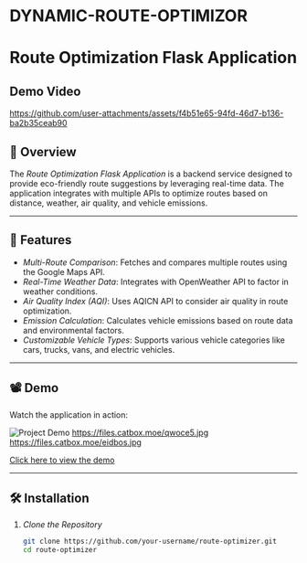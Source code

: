 # DYNAMIC-ROUTE-OPTIMIZOR
# Route Optimization Flask Application

## Demo Video



https://github.com/user-attachments/assets/f4b51e65-94fd-46d7-b136-ba2b35ceab90




## 🌟 Overview
The *Route Optimization Flask Application* is a backend service designed to provide eco-friendly route suggestions by leveraging real-time data. The application integrates with multiple APIs to optimize routes based on distance, weather, air quality, and vehicle emissions.



---

## 🚀 Features
- *Multi-Route Comparison*: Fetches and compares multiple routes using the Google Maps API.
- *Real-Time Weather Data*: Integrates with OpenWeather API to factor in weather conditions.
- *Air Quality Index (AQI)*: Uses AQICN API to consider air quality in route optimization.
- *Emission Calculation*: Calculates vehicle emissions based on route data and environmental factors.
- *Customizable Vehicle Types*: Supports various vehicle categories like cars, trucks, vans, and electric vehicles.

---

## 📽 Demo
Watch the application in action:

![Project Demo](https://files.catbox.moe/u7dji4.jpg)
               https://files.catbox.moe/qwoce5.jpg
               https://files.catbox.moe/eidbos.jpg

[Click here to view the demo](video/sample.mp4) 


---

## 🛠 Installation

1. *Clone the Repository*
   ```bash
   git clone https://github.com/your-username/route-optimizer.git
   cd route-optimizer
